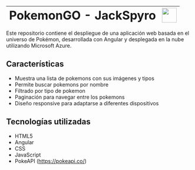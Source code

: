 | <h1 style="margin: 0; display: inline;">PokemonGO - JackSpyro</h1> | <img src="https://upload.wikimedia.org/wikipedia/commons/5/53/Pok%C3%A9_Ball_icon.svg" width="40" style="vertical-align: middle;"> |
|--------------------------------------------------------------------|------------------------------------------------------------------------------------------------------------------|

Este repositorio contiene el despliegue de una aplicación web basada en el universo de Pokémon, desarrollada con Angular y desplegada en la nube utilizando Microsoft Azure.

## Características

- Muestra una lista de pokemons con sus imágenes y tipos
- Permite buscar pokemons por nombre
- Filtrado por tipo de pokemon
- Paginación para navegar entre los pokemons
- Diseño responsive para adaptarse a diferentes dispositivos

## Tecnologías utilizadas

- HTML5
- Angular
- CSS
- JavaScript
- PokeAPI (https://pokeapi.co/)
